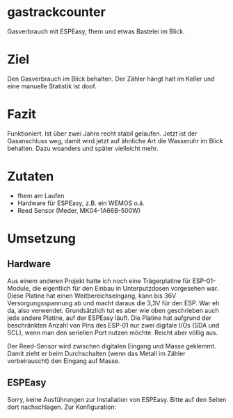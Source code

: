 # gastrackcounter
Gasverbrauch mit ESPEasy, fhem und etwas Bastelei im Blick.

# Ziel
Den Gasverbrauch im Blick behalten. Der Zähler hängt halt im Keller und eine manuelle Statistik ist doof.

# Fazit
Funktioniert. Ist über zwei Jahre recht stabil gelaufen. Jetzt ist der Gasanschluss weg, damit wird jetzt auf ähnliche Art die Wasseruhr im Blick behalten. Dazu woanders und später vielleicht mehr.

# Zutaten
- fhem am Laufen
- Hardware für ESPEasy, z.B. ein WEMOS o.ä.
- Reed Sensor (Meder, MK04-1A66B-500W)

# Umsetzung
## Hardware
Aus einem anderen Projekt hatte ich noch eine Trägerplatine für ESP-01-Module, die eigentlich für den Einbau in Unterputzdosen vorgesehen war. Diese Platine hat einen Weitbereichseingang, kann bis 36V Versorgungsspannung ab und macht daraus die 3,3V für den ESP. War eh da, also verwendet. Grundsätzlich tut es aber wie oben geschrieben auch jede andere Platine, auf der ESPEasy läuft. Die Platine hat aufgrund der beschränkten Anzahl von Pins des ESP-01 nur zwei digitale I/Os (SDA und SCL), wenn man den seriellen Port nutzen möchte. Reicht aber völlig aus.

Der Reed-Sensor wird zwischen digitalen Eingang und Masse geklemmt. Damit zieht er beim Durchschalten (wenn das Metall im Zähler vorbeirauscht) den Eingang auf Masse. 

## ESPEasy
Sorry, keine Ausführungen zur Installation von ESPEasy. Bitte auf den Seiten dort nachschlagen.
Zur Konfiguration:

